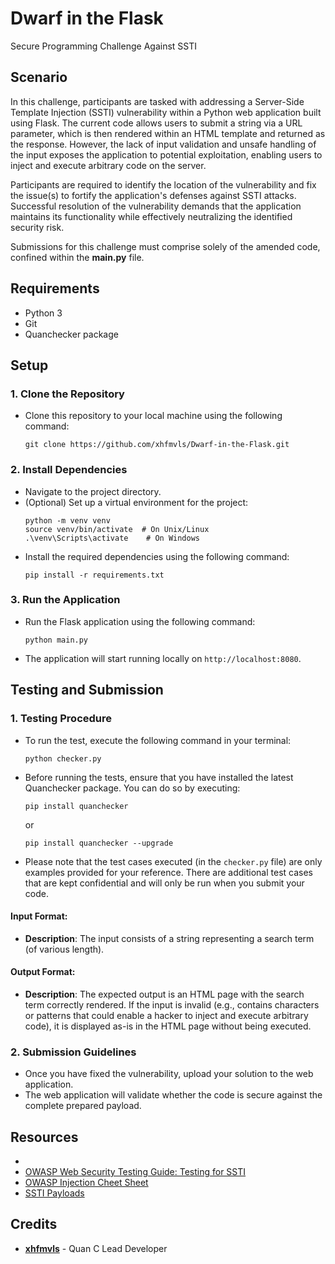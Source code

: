 # Dwarf in the Flask

Secure Programming Challenge Against SSTI

## Scenario
In this challenge, participants are tasked with addressing a Server-Side Template Injection (SSTI) vulnerability within a Python web application built using Flask. The current code allows users to submit a string via a URL parameter, which is then rendered within an HTML template and returned as the response. However, the lack of input validation and unsafe handling of the input exposes the application to potential exploitation, enabling users to inject and execute arbitrary code on the server.
  
Participants are required to identify the location of the vulnerability and fix the issue(s) to fortify the application's defenses against SSTI attacks. Successful resolution of the vulnerability demands that the application maintains its functionality while effectively neutralizing the identified security risk.
  
Submissions for this challenge must comprise solely of the amended code, confined within the **main.py** file.

## Requirements

- Python 3
- Git
- Quanchecker package

## Setup

### 1. Clone the Repository
   - Clone this repository to your local machine using the following command:
     ```
     git clone https://github.com/xhfmvls/Dwarf-in-the-Flask.git
     ```

### 2. Install Dependencies
   - Navigate to the project directory.
   - (Optional) Set up a virtual environment for the project:
     ```
     python -m venv venv
     source venv/bin/activate  # On Unix/Linux
     .\venv\Scripts\activate    # On Windows
     ```
   - Install the required dependencies using the following command:
     ```
     pip install -r requirements.txt
     ```

### 3. Run the Application
   - Run the Flask application using the following command:
     ```
     python main.py
     ```
   - The application will start running locally on `http://localhost:8080`.

## Testing and Submission

### 1. Testing Procedure
  - To run the test, execute the following command in your terminal:
    ```
    python checker.py
    ```
  - Before running the tests, ensure that you have installed the latest Quanchecker package. You can do so by executing:

    ```
    pip install quanchecker
    ```
    or
    ```
    pip install quanchecker --upgrade
    ```
  - Please note that the test cases executed (in the `checker.py` file) are only examples provided for your reference. There are additional test cases that are kept confidential and will only be run when you submit your code.


#### Input Format:
- **Description**: The input consists of a string representing a search term (of various length).

#### Output Format:
- **Description**: The expected output is an HTML page with the search term correctly rendered. If the input is invalid (e.g., contains characters or patterns that could enable a hacker to inject and execute arbitrary code), it is displayed as-is in the HTML page without being executed.

### 2. Submission Guidelines
   - Once you have fixed the vulnerability, upload your solution to the web application.
   - The web application will validate whether the code is secure against the complete prepared payload.

## Resources
- 
- [OWASP Web Security Testing Guide: Testing for SSTI](https://owasp.org/www-project-web-security-testing-guide/v41/4-Web_Application_Security_Testing/07-Input_Validation_Testing/18-Testing_for_Server_Side_Template_Injection)
- [OWASP Injection Cheet Sheet](https://cheatsheetseries.owasp.org/cheatsheets/Injection_Prevention_Cheat_Sheet.html)
- [SSTI Payloads](https://github.com/swisskyrepo/PayloadsAllTheThings/tree/master/Server%20Side%20Template%20Injection)

## Credits
- **[xhfmvls](https://github.com/xhfmvls)** - Quan C Lead Developer
